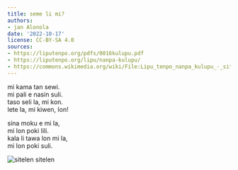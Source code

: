 ```yaml
---
title: seme li mi?
authors:
- jan Alonola
date: '2022-10-17'
license: CC-BY-SA 4.0
sources:
- https://liputenpo.org/pdfs/0016kulupu.pdf
- https://liputenpo.org/lipu/nanpa-kulupu/
- https://commons.wikimedia.org/wiki/File:Lipu_tenpo_nanpa_kulupu_-_sitelen_sitelen.png
---
```


mi kama tan sewi.  
mi pali e nasin suli.  
taso seli la, mi kon.  
lete la, mi kiwen, lon!

sina moku e mi la,  
mi lon poki lili.  
kala li tawa lon mi la,  
mi lon poki suli.

![sitelen sitelen](https://upload.wikimedia.org/wikipedia/commons/1/17/Lipu_tenpo_nanpa_kulupu_-_sitelen_sitelen.png)